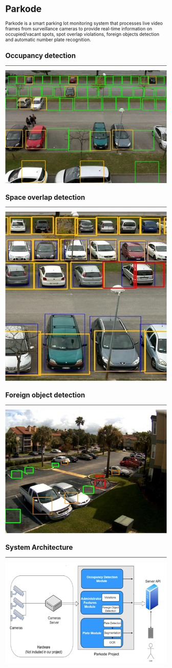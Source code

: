 # Parkode
Parkode is a smart parking lot monitoring system that processes live video frames from
surveillance cameras to provide real-time information on occupied/vacant spots, spot overlap violations, foreign objects detection and automatic number plate recognition.

## Occupancy detection
---
![image](imgs/occupancy_example.png)

## Space overlap detection
---
![image](imgs/overlap_example.png)

## Foreign object detection
---
![image](imgs/foreign_object_example.png)

## System Architecture
---
![image](imgs/block_diagram.png)